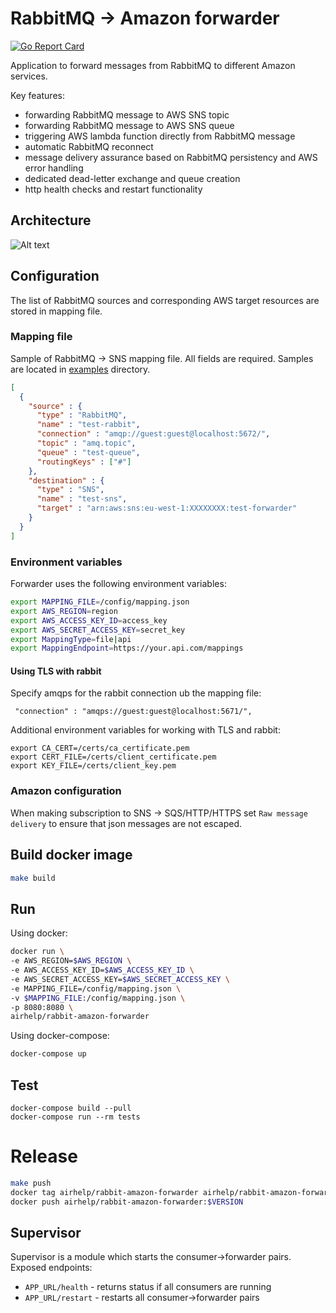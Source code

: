 # RabbitMQ -> Amazon forwarder

[![Go Report Card](https://goreportcard.com/badge/github.com/jacob-elektronik/rabbit-amazon-forwarder)](https://goreportcard.com/report/github.com/jacob-elektronik/rabbit-amazon-forwarder)

Application to forward messages from RabbitMQ to different Amazon services.

Key features:

* forwarding RabbitMQ message to AWS SNS topic
* forwarding RabbitMQ message to AWS SNS queue
* triggering AWS lambda function directly from RabbitMQ message
* automatic RabbitMQ reconnect
* message delivery assurance based on RabbitMQ persistency and AWS error handling
* dedicated dead-letter exchange and queue creation
* http health checks and restart functionality

## Architecture

![Alt text](img/rabbit-amazon-forwarder.png?raw=true "RabbitMQ -> Amazon architecture")

## Configuration

The list of RabbitMQ sources and corresponding AWS target resources are stored in mapping file.

### Mapping file

Sample of RabbitMQ -> SNS mapping file. All fields are required. Samples are located in [examples](https://github.com/jacob-elektronik/rabbit-amazon-forwarder/tree/master/examples) directory.
```json
[
  {
    "source" : {
      "type" : "RabbitMQ",
      "name" : "test-rabbit",
      "connection" : "amqp://guest:guest@localhost:5672/",
      "topic" : "amq.topic",
      "queue" : "test-queue",
      "routingKeys" : ["#"]
    },
    "destination" : {
      "type" : "SNS",
      "name" : "test-sns",
      "target" : "arn:aws:sns:eu-west-1:XXXXXXXX:test-forwarder"
    }
  }
]
```

### Environment variables

Forwarder uses the following environment variables:
```bash
export MAPPING_FILE=/config/mapping.json
export AWS_REGION=region
export AWS_ACCESS_KEY_ID=access_key
export AWS_SECRET_ACCESS_KEY=secret_key
export MappingType=file|api
export MappingEndpoint=https://your.api.com/mappings
```

#### Using TLS with rabbit

Specify amqps for the rabbit connection ub the mapping file:
```
 "connection" : "amqps://guest:guest@localhost:5671/",
```

Additional environment variables for working with TLS and rabbit:
```
export CA_CERT=/certs/ca_certificate.pem
export CERT_FILE=/certs/client_certificate.pem
export KEY_FILE=/certs/client_key.pem
```

### Amazon configuration

When making subscription to SNS -> SQS/HTTP/HTTPS set `Raw message delivery` to ensure that json messages are not escaped.

## Build docker image

```bash
make build
```

## Run

Using docker:
```bash
docker run \
-e AWS_REGION=$AWS_REGION \
-e AWS_ACCESS_KEY_ID=$AWS_ACCESS_KEY_ID \
-e AWS_SECRET_ACCESS_KEY=$AWS_SECRET_ACCESS_KEY \
-e MAPPING_FILE=/config/mapping.json \
-v $MAPPING_FILE:/config/mapping.json \
-p 8080:8080 \
airhelp/rabbit-amazon-forwarder
```

Using docker-compose:
```bash
docker-compose up
```

## Test
```
docker-compose build --pull
docker-compose run --rm tests
```

# Release

```bash
make push
docker tag airhelp/rabbit-amazon-forwarder airhelp/rabbit-amazon-forwarder:$VERSION
docker push airhelp/rabbit-amazon-forwarder:$VERSION
```

## Supervisor

Supervisor is a module which starts the consumer->forwarder pairs.
Exposed endpoints:
- `APP_URL/health` - returns status if all consumers are running
- `APP_URL/restart` - restarts all consumer->forwarder pairs
